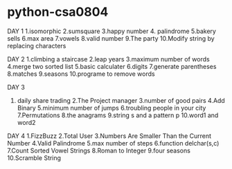 # python-csa0804
DAY 1
1.isomorphic
2.sumsquare
3.happy number
4. palindrome
5.bakery sells
6.max area
7.vowels
8.valid number
9.The party
10.Modify string by replacing characters 

DAY 2
1.climbing a staircase
2.leap years
3.maximum number of words
4.merge two sorted list
5.basic calculater
6.digits
7.generate parentheses
8.matches
9.seasons
10.programe to remove words

DAY 3
1. daily share trading
2.The Project manager
3.number of good pairs
4.Add Binary
5.minimum number of jumps
6.troubling people in your city
7.Permutations
8.the anagrams
9.string s and a pattern p
10.word1 and word2

DAY 4
1.FizzBuzz
2.Total User
3.Numbers Are Smaller Than the Current Number
4.Valid Palindrome
5.max number of steps
6.function delchar(s,c)
7.Count Sorted Vowel Strings
8.Roman to Integer
9.four seasons
10.Scramble String
